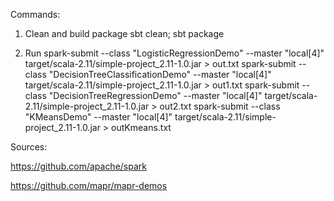 Commands:

1. Clean and build package
sbt clean; sbt package

2. Run
spark-submit --class  "LogisticRegressionDemo" --master "local[4]" target/scala-2.11/simple-project_2.11-1.0.jar > out.txt
spark-submit --class  "DecisionTreeClassificationDemo" --master "local[4]" target/scala-2.11/simple-project_2.11-1.0.jar > out1.txt
spark-submit --class  "DecisionTreeRegressionDemo" --master "local[4]" target/scala-2.11/simple-project_2.11-1.0.jar > out2.txt
spark-submit --class  "KMeansDemo" --master "local[4]" target/scala-2.11/simple-project_2.11-1.0.jar > outKmeans.txt

Sources:

https://github.com/apache/spark

https://github.com/mapr/mapr-demos

